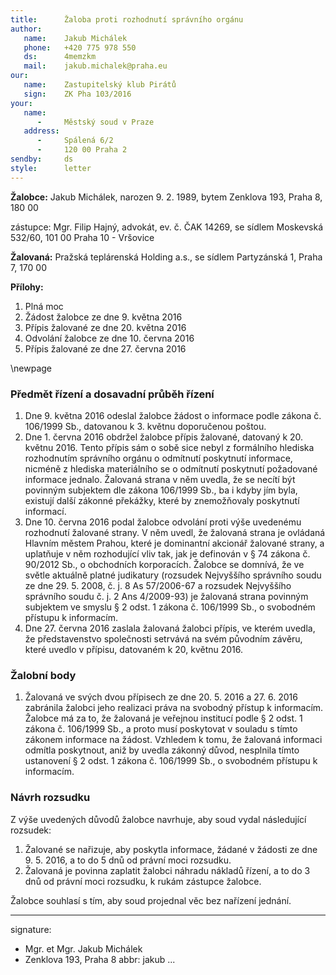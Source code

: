 ```yaml
---
title:      Žaloba proti rozhodnutí správního orgánu
author:
   name:    Jakub Michálek
   phone:   +420 775 978 550
   ds:      4memzkm
   mail:    jakub.michalek@praha.eu
our:
   name:    Zastupitelský klub Pirátů
   sign:    ZK Pha 103/2016
your:
   name:    
      -     Městský soud v Praze
   address:
      -     Spálená 6/2
      -     120 00 Praha 2
sendby:     ds
style:      letter
---
```


**Žalobce:**   Jakub Michálek, narozen 9. 2. 1989, bytem Zenklova 193, Praha 8, 180 00

zástupce:  Mgr. Filip Hajný, advokát, ev. č. ČAK 14269, se sídlem Moskevská 532/60, 101 00 Praha 10 - Vršovice

**Žalovaná:**  Pražská teplárenská Holding a.s., se sídlem Partyzánská 1, Praha 7, 170 00

**Přílohy:**

1. Plná moc
2. Žádost žalobce ze dne 9. května 2016 
3. Přípis žalované ze dne 20. května 2016
4. Odvolání žalobce ze dne 10. června 2016
5. Přípis žalované ze dne 27. června 2016

\newpage

### Předmět řízení a dosavadní průběh řízení

1. Dne 9. května 2016 odeslal žalobce žádost o informace podle zákona č. 106/1999 Sb., datovanou k 3. květnu doporučenou poštou.
2. Dne 1. června 2016 obdržel žalobce přípis žalované, datovaný k 20. květnu 2016. Tento přípis sám o sobě sice nebyl z formálního hlediska rozhodnutím správního orgánu o odmítnutí poskytnutí informace, nicméně z hlediska materiálního se o odmítnutí poskytnutí požadované informace jednalo. Žalovaná strana v něm uvedla, že se necítí být povinným subjektem dle zákona 106/1999 Sb., ba i kdyby jím byla, existují další zákonné překážky, které by znemožňovaly poskytnutí informací.
3. Dne 10. června 2016 podal žalobce odvolání proti výše uvedenému rozhodnutí žalované strany. V něm uvedl, že žalovaná strana je ovládaná Hlavním městem Prahou, které je dominantní akcionář žalované strany, a uplatňuje v něm rozhodující vliv tak, jak je definován v § 74 zákona č. 90/2012 Sb., o obchodních korporacích. Žalobce se domnívá, že ve světle aktuálně platné judikatury (rozsudek Nejvyššího správního soudu ze dne 29. 5. 2008, č. j. 8 As 57/2006-67 a rozsudek Nejvyššího správního soudu č. j. 2 Ans 4/2009-93) je žalovaná strana povinným subjektem ve smyslu § 2 odst. 1 zákona č. 106/1999 Sb., o svobodném přístupu k informacím.
4. Dne 27. června 2016 zaslala žalovaná žalobci přípis, ve kterém uvedla, že představenstvo společnosti setrvává na svém původním závěru, které uvedlo v přípisu, datovaném k 20, květnu 2016. 

### Žalobní body

1. Žalovaná ve svých dvou přípisech ze dne 20. 5. 2016 a 27. 6. 2016 zabránila žalobci jeho realizaci práva na svobodný přístup k informacím. Žalobce má za to, že žalovaná je veřejnou institucí podle § 2 odst. 1 zákona č. 106/1999 Sb., a proto musí poskytovat v souladu s tímto zákonem informace na žádost. Vzhledem k tomu, že žalovaná informaci odmítla poskytnout, aniž by uvedla zákonný důvod, nesplnila tímto ustanovení § 2 odst. 1 zákona č. 106/1999 Sb., o svobodném přístupu k informacím. 

### Návrh rozsudku

Z výše uvedených důvodů žalobce navrhuje, aby soud vydal následující rozsudek:

1. Žalované se nařizuje, aby poskytla informace, žádané v žádosti ze dne 9. 5. 2016, a to do 5 dnů od právní moci rozsudku.
3. Žalovaná je povinna zaplatit žalobci náhradu nákladů řízení, a to do 3 dnů od právní moci rozsudku, k rukám zástupce žalobce.

Žalobce souhlasí s tím, aby soud projednal věc bez nařízení jednání. 

---
signature:
  - Mgr. et Mgr. Jakub Michálek
  - Zenklova 193, Praha 8
abbr:       jakub
...
